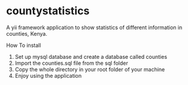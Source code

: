 # countystatistics
A yii framework application to show statistics of different information in counties, Kenya.

How To install
1. Set up mysql database and create a database called counties
2. Import the counties.sql file from the sql folder
3. Copy the whole directory in your root folder of your machine
4. Enjoy using the application
